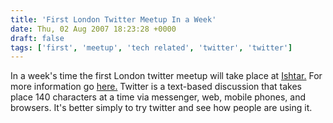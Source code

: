 ```yaml
---
title: 'First London Twitter Meetup In a Week'
date: Thu, 02 Aug 2007 18:23:28 +0000
draft: false
tags: ['first', 'meetup', 'tech related', 'twitter', 'twitter']
---
```


In a week's time the first London twitter meetup will take place at [Ishtar.](http://upcoming.yahoo.com/venue/78253/ "Ishtar") For more information go [here.](http://upcoming.yahoo.com/event/217048/ "London Twitter meet up") Twitter is a text-based discussion that takes place 140 characters at a time via messenger, web, mobile phones, and browsers. It's better simply to try twitter and see how people are using it.
